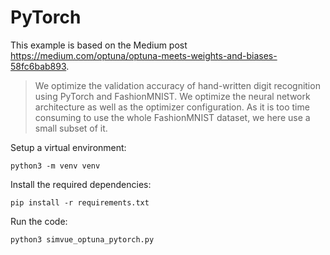 # PyTorch

This example is based on the Medium post https://medium.com/optuna/optuna-meets-weights-and-biases-58fc6bab893.

> We optimize the validation accuracy of hand-written
> digit recognition using
> PyTorch and FashionMNIST. We optimize the neural network architecture as well as the optimizer
> configuration. As it is too time consuming to use the whole FashionMNIST dataset,
> we here use a small subset of it.

Setup a virtual environment:
```
python3 -m venv venv
```
Install the required dependencies:
```
pip install -r requirements.txt 
```
Run the code:
```
python3 simvue_optuna_pytorch.py
```
